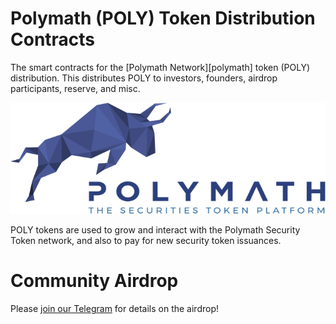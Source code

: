# Polymath (POLY) Token Distribution Contracts

The smart contracts for the [Polymath Network][polymath] token (POLY)
distribution. This distributes POLY to investors, founders, airdrop
participants, reserve, and misc.

![Polymath](Polymath.png)

POLY tokens are used to grow and interact with the Polymath Security Token
network, and also to pay for new security token issuances.

# Community Airdrop

Please [join our Telegram](https://t.me/polymathnetwork) for details on the
airdrop!
